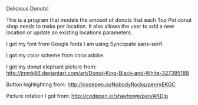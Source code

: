 Delicious Donuts!

This is a program that models the amount of donuts that each Top Pot donut shop needs to make per location. It also allows the user to add a new location or update an existing locations parameters.

I got my font from Google fonts I am using Syncopate sans-serif.

I got my color scheme from color.adobe.

I got my donut elephant picture from:
http://jmmk86.deviantart.com/art/Donut-King-Black-and-White-327395188

Button highlighting from:
http://codepen.io/NobodyRocks/pen/vEKGC

Picture rotation I got from:
http://codepen.io/shayhowe/pen/AKDIp
